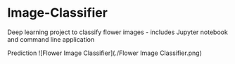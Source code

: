 # Image-Classifier
Deep learning project to classify flower images - includes Jupyter notebook and command line application

Prediction
![Flower Image Classifier](./Flower Image Classifier.png)
